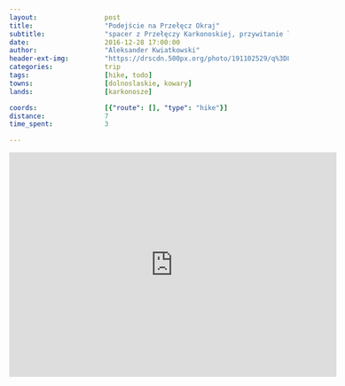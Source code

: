 ```yaml
---
layout:                 post
title:                  "Podejście na Przełęcz Okraj"
subtitle:               "spacer z Przełęczy Karkonoskiej, przywitanie lekko oblodzone Karkonosze"
date:                   2016-12-28 17:00:00
author:                 "Aleksander Kwiatkowski"
header-ext-img:         "https://drscdn.500px.org/photo/191102529/q%3D80_m%3D2000/ab49bb8cb37510f931da133b75ffa9c6"
categories:             trip
tags:                   [hike, todo]
towns:                  [dolnoslaskie, kowary]
lands:                  [karkonosze]

coords:                 [{"route": [], "type": "hike"}]
distance:               7
time_spent:             3

---
```


<iframe height='405' width='590' frameborder='0' allowtransparency='true' scrolling='no' src='https://www.strava.com/activities/818475281/embed/dfdb09fe7f35a6bdf9e68b1bc8d21311055c8d17'></iframe>

